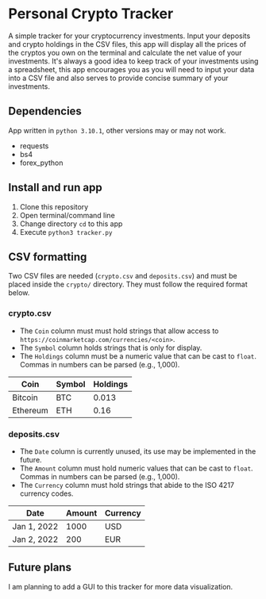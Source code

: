 # Personal Crypto Tracker
A simple tracker for your cryptocurrency investments. Input your deposits and crypto holdings in the CSV files, this app will display all the prices of the cryptos you own on the terminal and calculate the net value of your investments. It's always a good idea to keep track of your investments using a spreadsheet, this app encourages you as you will need to input your data into a CSV file and also serves to provide concise summary of your investments.

## Dependencies
App written in `python 3.10.1`, other versions may or may not work.
- requests
- bs4
- forex_python

## Install and run app
1. Clone this repository
2. Open terminal/command line
3. Change directory `cd` to this app
4. Execute `python3 tracker.py`

## CSV formatting
Two CSV files are needed (`crypto.csv` and `deposits.csv`) and must be placed inside the `crypto/` directory. They must follow the required format below.

### crypto.csv
- The `Coin` column must must hold strings that allow access to `https://coinmarketcap.com/currencies/<coin>`.
- The `Symbol` column holds strings that is only for display.
- The `Holdings` column must be a numeric value that can be cast to `float`. Commas in numbers can be parsed (e.g., 1,000).

| Coin | Symbol | Holdings |
| -- | -- | -- |
| Bitcoin | BTC | 0.013 |
| Ethereum | ETH | 0.16 |

### deposits.csv
- The `Date` column is currently unused, its use may be implemented in the future.
- The `Amount` column must hold numeric values that can be cast to `float`. Commas in numbers can be parsed (e.g., 1,000).
- The `Currency` column must hold strings that abide to the ISO 4217 currency codes.

| Date | Amount | Currency |
| -- | -- | -- |
| Jan 1, 2022 | 1000 | USD |
| Jan 2, 2022 | 200 | EUR |

## Future plans
I am planning to add a GUI to this tracker for more data visualization.
